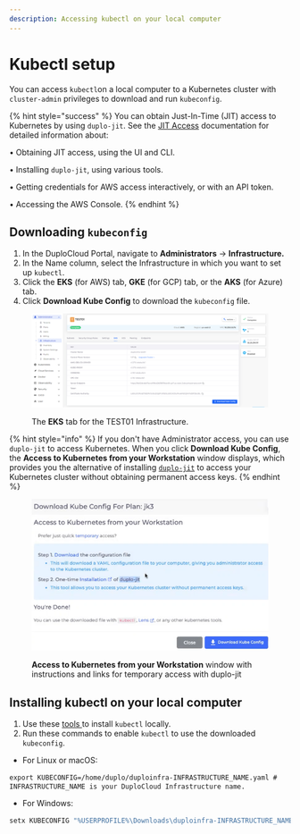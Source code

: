```yaml
---
description: Accessing kubectl on your local computer
---
```


# Kubectl setup

You can access `kubectl`on a local computer to a Kubernetes cluster with `cluster-admin` privileges to download and run `kubeconfig`.

{% hint style="success" %}
You can obtain Just-In-Time (JIT) access to Kubernetes by using `duplo-jit`. See the [JIT Access](../../aws-user-guide/use-cases/jit-access.md) documentation for detailed information about:

• Obtaining JIT access, using the UI and CLI.

• Installing `duplo-jit`, using various tools.&#x20;

• Getting credentials for AWS access interactively, or with an API token.&#x20;

• Accessing the AWS Console.&#x20;
{% endhint %}

## Downloading `kubeconfig`&#x20;

1. In the DuploCloud Portal, navigate to **Administrators** -> **Infrastructure.**
2. In the Name column, select the Infrastructure in which you want to set up `kubectl`.&#x20;
3. Click the **EKS** (for AWS) tab, **GKE** (for GCP) tab, or the **AKS** (for Azure) tab.
4. Click **Download Kube Config** to download the `kubeconfig` file.

<figure><img src="../../.gitbook/assets/Screenshot (346).png" alt=""><figcaption><p>The <strong>EKS</strong> tab for the TEST01 Infrastructure. </p></figcaption></figure>

{% hint style="info" %}
If you don't have Administrator access, you can use `duplo-jit` to access Kubernetes. When you click **Download Kube Config**, the **Access to Kubernetes from your Workstation** window displays, which provides you the alternative of installing [`duplo-jit`](../../aws-user-guide/use-cases/jit-access.md) to access your Kubernetes cluster without obtaining permanent access keys.
{% endhint %}

<figure><img src="../../.gitbook/assets/kubeconfig_dialog.png" alt=""><figcaption><p><strong>Access to Kubernetes from your Workstation</strong> window with instructions and links for temporary access with duplo-jit</p></figcaption></figure>

## Installing kubectl on your local computer

1. Use these [tools ](https://kubernetes.io/docs/tasks/tools/)to install `kubectl` locally.
2. Run these commands to enable `kubectl` to use the downloaded `kubeconfig`.

* For Linux or macOS:

```shell
export KUBECONFIG=/home/duplo/duploinfra-INFRASTRUCTURE_NAME.yaml # INFRASTRUCTURE_NAME is your DuploCloud Infrastructure name.
```

* For Windows:

```powershell
setx KUBECONFIG "%USERPROFILE%\Downloads\duploinfra-INFRASTRUCTURE_NAME.yaml" # INFRASTRUCTURE_NAME is your DuploCloud Infrastructure name.
```

